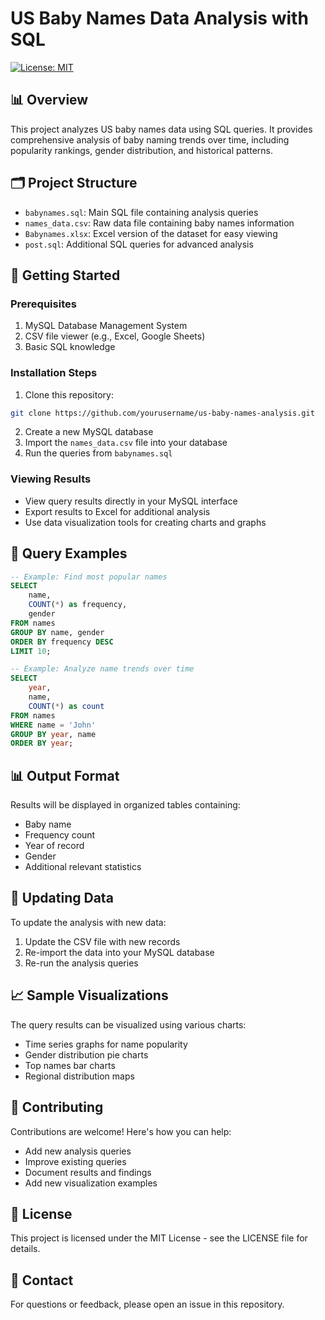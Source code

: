 # US Baby Names Data Analysis with SQL

[![License: MIT](https://img.shields.io/badge/License-MIT-yellow.svg)](https://opensource.org/licenses/MIT)

## 📊 Overview
This project analyzes US baby names data using SQL queries. It provides comprehensive analysis of baby naming trends over time, including popularity rankings, gender distribution, and historical patterns.

## 🗂 Project Structure
- `babynames.sql`: Main SQL file containing analysis queries
- `names_data.csv`: Raw data file containing baby names information
- `Babynames.xlsx`: Excel version of the dataset for easy viewing
- `post.sql`: Additional SQL queries for advanced analysis

## 🚀 Getting Started

### Prerequisites
1. MySQL Database Management System
2. CSV file viewer (e.g., Excel, Google Sheets)
3. Basic SQL knowledge

### Installation Steps
1. Clone this repository:
```bash
git clone https://github.com/yourusername/us-baby-names-analysis.git
```

2. Create a new MySQL database
3. Import the `names_data.csv` file into your database
4. Run the queries from `babynames.sql`

### Viewing Results
- View query results directly in your MySQL interface
- Export results to Excel for additional analysis
- Use data visualization tools for creating charts and graphs

## 📝 Query Examples

```sql
-- Example: Find most popular names
SELECT 
    name,
    COUNT(*) as frequency,
    gender
FROM names
GROUP BY name, gender
ORDER BY frequency DESC
LIMIT 10;

-- Example: Analyze name trends over time
SELECT 
    year,
    name,
    COUNT(*) as count
FROM names
WHERE name = 'John'
GROUP BY year, name
ORDER BY year;
```

## 📊 Output Format
Results will be displayed in organized tables containing:
- Baby name
- Frequency count
- Year of record
- Gender
- Additional relevant statistics

## 🔄 Updating Data
To update the analysis with new data:
1. Update the CSV file with new records
2. Re-import the data into your MySQL database
3. Re-run the analysis queries

## 📈 Sample Visualizations
The query results can be visualized using various charts:
- Time series graphs for name popularity
- Gender distribution pie charts
- Top names bar charts
- Regional distribution maps

## 🤝 Contributing
Contributions are welcome! Here's how you can help:
- Add new analysis queries
- Improve existing queries
- Document results and findings
- Add new visualization examples

## 📄 License
This project is licensed under the MIT License - see the LICENSE file for details.

## 📧 Contact
For questions or feedback, please open an issue in this repository.
